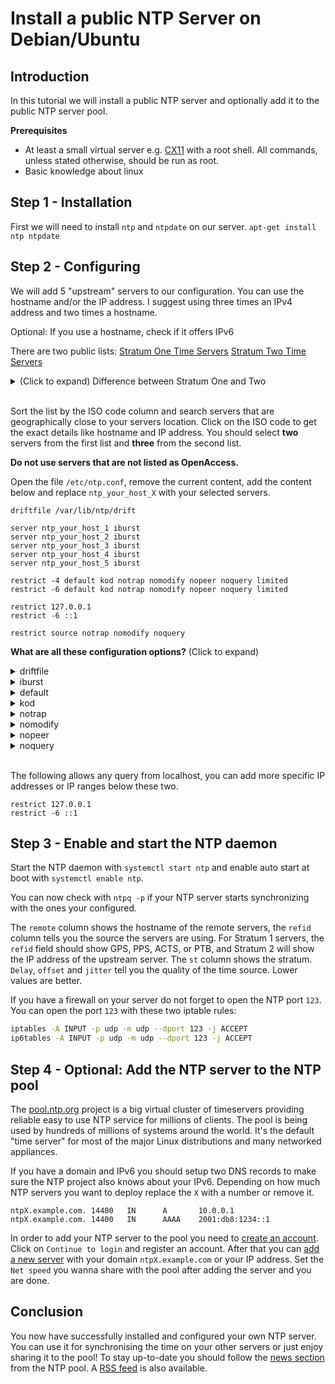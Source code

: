 # Install a public NTP Server on Debian/Ubuntu

## Introduction

In this tutorial we will install a public NTP server and optionally add it to the public NTP server pool.

**Prerequisites**

- At least a  small virtual server e.g. [CX11](https://www.hetzner.com/cloud) with a root shell. All commands, unless stated otherwise, should be run as root.
- Basic knowledge about linux

## Step 1 - Installation
First we will need to install `ntp` and `ntpdate` on our server.
`apt-get install ntp ntpdate`

## Step 2 - Configuring

We will add 5 "upstream" servers to our configuration. You can use the hostname and/or the IP address. I suggest using three times an IPv4 address and two times a hostname.

Optional: If you use a hostname, check if it offers IPv6

There are two public lists:
[Stratum One Time Servers](https://support.ntp.org/bin/view/Servers/StratumOneTimeServers)
[Stratum Two Time Servers](https://support.ntp.org/bin/view/Servers/StratumTwoTimeServers)

<details>
    <summary>(Click to expand) Difference between Stratum One and Two</summary>

The primary servers are called Stratum 1 and are connected directly to the source of time, which is called Stratum 0. This source can be an atomic clock, a GPS receiver, or a radio navigation system. On a network a stratum 1 time server supplies the time to other devices on the network which are known as stratum-2 devices. These also can be used as a time source and equipment that connects to a stratum-2 device to receive it become stratum-3 and so on.
</details>
<br />

Sort the list by the ISO code column and search servers that are geographically close to your servers location. Click on the ISO code to get the exact details like hostname and IP address.
You should select **two** servers from the first list and **three** from the second list.

**Do not use servers that are not listed as OpenAccess.**

Open the file `/etc/ntp.conf`, remove the current content, add the content below and replace `ntp_your_host_X` with your selected servers.

```
driftfile /var/lib/ntp/drift

server ntp_your_host_1 iburst
server ntp_your_host_2 iburst
server ntp_your_host_3 iburst
server ntp_your_host_4 iburst
server ntp_your_host_5 iburst

restrict -4 default kod notrap nomodify nopeer noquery limited
restrict -6 default kod notrap nomodify nopeer noquery limited

restrict 127.0.0.1
restrict -6 ::1

restrict source notrap nomodify noquery
```

**What are all these configuration options?**
(Click to expand)

<details>
    <summary>driftfile</summary>

The file contains one value used to adjust the system clock frequency after every system or service start.
</details>

<details>
    <summary>iburst</summary>

The iburst mode sends up ten queries within the first minute to the NTP server. When iburst mode is not enabled, only one query is sent within the first minute to the NTP server.
</details>

<details>
    <summary>default</summary>

The default option prevents access to everything if not explicitly allowed.
</details>

<details>
    <summary>kod</summary>

The kod options sends a kiss-of-death packet if access is denied.
</details>

<details>
    <summary>notrap</summary>

The notrap option prevents ntpdc control message protocol traps. 
</details>

<details>
    <summary>nomodify</summary>

The nomodify options prevents any changes to the configuration. 
</details>

<details>
    <summary>nopeer</summary>

 The nopeer option prevents a peer association being formed. 
</details>

<details>
    <summary>noquery</summary>

The noquery option prevents `ntpq` and `ntpdc` queries, but not time queries, from being answered. 
</details>
<br />

The following allows any query from localhost, you can add more specific IP addresses or IP ranges below these two.
```
restrict 127.0.0.1
restrict -6 ::1
```

## Step 3 - Enable and start the NTP daemon

Start the NTP daemon with `systemctl start ntp`
and enable auto start at boot with `systemctl enable ntp`.

You can now check with `ntpq -p` if your NTP server starts synchronizing with the ones your configured.

The `remote` column shows the hostname of the remote servers, the `refid` column tells you the source the servers are using. For Stratum 1 servers, the `refid` field should show GPS, PPS, ACTS, or PTB, and Stratum 2 will show the IP address of the upstream server. The `st` column shows the stratum. `Delay`, `offset` and `jitter` tell you the quality of the time source. Lower values are better.

If you have a firewall on your server do not forget to open the NTP port `123`. You can open the port `123` with these two iptable rules:

```bash
iptables -A INPUT -p udp -m udp --dport 123 -j ACCEPT
ip6tables -A INPUT -p udp -m udp --dport 123 -j ACCEPT
```

## Step 4 - Optional: Add the NTP server to the NTP pool

The [pool.ntp.org](https://www.ntppool.org/) project is a big virtual cluster of timeservers providing reliable easy to use NTP service for millions of clients.
The pool is being used by hundreds of millions of systems around the world. It's the default "time server" for most of the major Linux distributions and many networked appliances.

If you have a domain and IPv6 you should setup two DNS records to make sure the NTP project also knows about your IPv6. Depending on how much NTP servers you want to deploy replace the `X` with a number or remove it.

```
ntpX.example.com. 14400   IN      A       10.0.0.1
ntpX.example.com. 14400   IN      AAAA    2001:db8:1234::1
```

In order to add your NTP server to the pool you need to [create an account](https://manage.ntppool.org/manage). Click on `Continue to login` and register an account.
After that you can [add a new server](https://manage.ntppool.org/manage/servers#add) with your domain `ntpX.example.com` or your IP address. Set the `Net speed` you wanna share with the pool after adding the server and you are done.

## Conclusion

You now have successfully installed and configured your own NTP server. You can use it for synchronising the time on your other servers or just enjoy sharing it to the pool!
To stay up-to-date you should follow the [news section](https://www.ntppool.org/#news) from the NTP pool. A [RSS feed](https://news.ntppool.org/post/index.xml) is also available.
